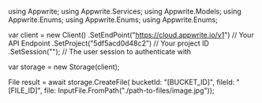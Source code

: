 using Appwrite;
using Appwrite.Services;
using Appwrite.Models;
using Appwrite.Enums;
using Appwrite.Enums;
using Appwrite.Enums;

var client = new Client()
    .SetEndPoint("https://cloud.appwrite.io/v1") // Your API Endpoint
    .SetProject("5df5acd0d48c2") // Your project ID
    .SetSession(""); // The user session to authenticate with

var storage = new Storage(client);

File result = await storage.CreateFile(
    bucketId: "[BUCKET_ID]",
    fileId: "[FILE_ID]",
    file: InputFile.FromPath("./path-to-files/image.jpg"));